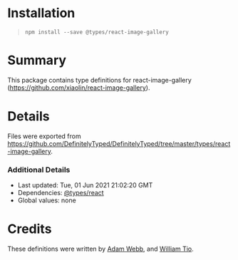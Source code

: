 # Installation
> `npm install --save @types/react-image-gallery`

# Summary
This package contains type definitions for react-image-gallery (https://github.com/xiaolin/react-image-gallery).

# Details
Files were exported from https://github.com/DefinitelyTyped/DefinitelyTyped/tree/master/types/react-image-gallery.

### Additional Details
 * Last updated: Tue, 01 Jun 2021 21:02:20 GMT
 * Dependencies: [@types/react](https://npmjs.com/package/@types/react)
 * Global values: none

# Credits
These definitions were written by [Adam Webb](https://github.com/adamwpc), and [William Tio](https://github.com/WToa).
